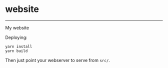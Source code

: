 # website
---

My website

Deploying:

```
yarn install
yarn build
```

Then just point your webserver to serve from `src/`.
